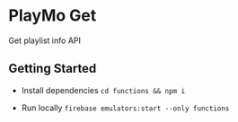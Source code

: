 # PlayMo Get

Get playlist info API

## Getting Started

- Install dependencies `cd functions && npm i`

- Run locally `firebase emulators:start --only functions`
